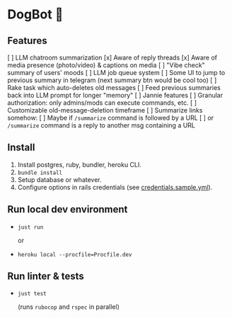 # DogBot 🐶

## Features
[ ] LLM chatroom summarization
  [x] Aware of reply threads
  [x] Aware of media presence (photo/video) & captions on media
  [ ] "Vibe check" summary of users' moods
[ ] LLM job queue system
[ ] Some UI to jump to previous summary in telegram (next summary btn would be cool too)
[ ] Rake task which auto-deletes old messages
[ ] Feed previous summaries back into LLM prompt for longer "memory"
[ ] Jannie features
  [ ] Granular authorization: only admins/mods can execute commands, etc.
  [ ] Customizable old-message-deletion timeframe
[ ] Summarize links somehow:
  [ ] Maybe if `/summarize` command is followed by a URL
  [ ] or `/summarize` command is a reply to another msg containing a URL

## Install
1. Install postgres, ruby, bundler, heroku CLI.
2. `bundle install`
3. Setup database or whatever.
4. Configure options in rails credentials (see [credentials.sample.yml](./config/credentials.sample.yml)).

## Run local dev environment
* `just run`

  or

* `heroku local --procfile=Procfile.dev`

## Run linter & tests
* `just test`

  (runs `rubocop` and `rspec` in parallel)

